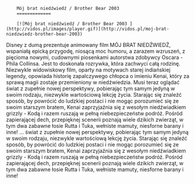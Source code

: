 
        Mój brat niedźwiedź / Brother Bear 2003 
        =============
        
        [![Mój brat niedźwiedź / Brother Bear 2003 ](http://vidos.pl/images/player.gif)](http://vidos.pl/moj-brat-niedzwiedz-brother-bear-2003)
        
        
 Disney z dumą prezentuje animowany film MÓJ BRAT NIEDŹWIEDŹ, wspaniałą epicką przygodę, niosącą moc humoru, a zarazem wzruszeń, z pięcioma nowymi, cudownymi piosenkami autorstwa zdobywcy Oscara - Phila Collinsa. Jest to doskonała rozrywka, która zachwyci całą rodzinę. Niezwykle widowiskowy film, oparty na motywach starej indiańskiej legendy, opowiada historię zapalczywego chłopca o imieniu Kenai, który za sprawą magii zostaje przemieniony w niedźwiedzia. Musi teraz oglądać świat z zupełnie nowej perspektywy, pobierając tym samym jedyną w swoim rodzaju, niezwykle wartościową lekcję życia. Starając się znaleźć sposób, by powrócić do ludzkiej postaci i nie mogąc porozumieć się ze swoim starszym bratem, Kenai zaprzyjaźnia się z wesołym niedźwiadkiem grizzly - Kodą i razem ruszają w pełną niebezpieczeństw podróż. Pośród zapierającej dech, przepięknej scenerii poznają wiele dzikich zwierząt, w tym dwa zabawne łosie Rutta i Tuka, wełniste mamuty, niesforne barany i inne!  ... świat z zupełnie nowej perspektywy, pobierając tym samym jedyną w swoim rodzaju, niezwykle wartościową lekcję życia. Starając się znaleźć sposób, by powrócić do ludzkiej postaci i nie mogąc porozumieć się ze swoim starszym bratem, Kenai zaprzyjaźnia się z wesołym niedźwiadkiem grizzly - Kodą i razem ruszają w pełną niebezpieczeństw podróż. Pośród zapierającej dech, przepięknej scenerii poznają wiele dzikich zwierząt, w tym dwa zabawne łosie Rutta i Tuka, wełniste mamuty, niesforne barany i inne!
    